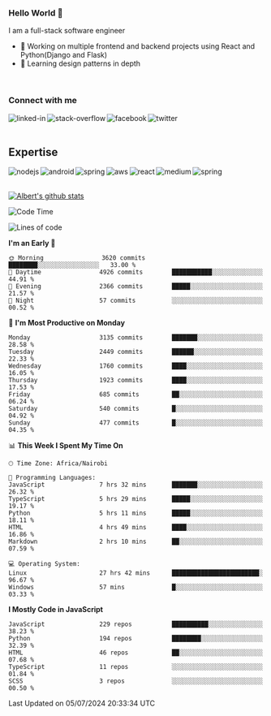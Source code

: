 

### Hello World 👋
I am a full-stack software engineer
- 🔭 Working on multiple frontend and backend projects using React and Python(Django and Flask)
- 🌱 Learning design patterns in depth

<br>

### Connect with me

[<img align="left" alt="linked-in" src="https://img.shields.io/badge/linkedin-%230077B5.svg?&style=for-the-badge&logo=linkedin&logoColor=white" />](https://www.linkedin.com/in/albert-byrone/)

<!-- [<img align="left" alt="medium" src="https://img.shields.io/badge/medium-%2312100E.svg?&style=for-the-badge&logo=medium&logoColor=white" />](https://56faisal.medium.com/) -->

[<img align="left" alt="stack-overflow" src="https://img.shields.io/badge/stack%20overflow-FE7A16?logo=stack-overflow&logoColor=white&style=for-the-badge" />](https://stackoverflow.com/users/11916317/albert-byrone)

[<img align="left" alt="facebook" src="https://img.shields.io/badge/facebook-%231877F2.svg?&style=for-the-badge&logo=facebook&logoColor=white" />](https://web.facebook.com/albert.byrone.1/)

[<img align="left" alt="twitter" src="https://img.shields.io/badge/twitter-%231DA1F2.svg?&style=for-the-badge&logo=twitter&logoColor=white" />](https://twitter.com/byrone_albert)

<br>

<br>

## Expertise
<img align="left" alt="nodejs" src="https://img.shields.io/badge/python%20-%2343853D.svg?&style=for-the-badge&logo=node.js&logoColor=white" />
<img align="left" alt="android" src="https://img.shields.io/badge/Flask-3DDC84?logo=android&logoColor=white&style=for-the-badge" />
<img align="left" alt="spring" src="https://img.shields.io/badge/drf%20-%236DB33F.svg?&style=for-the-badge&logo=spring&logoColor=white" />
<img align="left" alt="aws" src="https://img.shields.io/badge/django%20AWS-%23232F3E?logo=amazon-aws&logoColor=white&style=for-the-badge" />
<img align="left" alt="react" src="https://img.shields.io/badge/react%20-%2320232a.svg?&style=for-the-badge&logo=react&logoColor=%2361DAFB" />
<img align="left" alt="medium" src="https://img.shields.io/badge/Angular-%23316192.svg?&style=for-the-badge&logo=postgresql&logoColor=white" />
<img align="left" alt="spring" src="https://img.shields.io/badge/Javascript%20-%236DB33F.svg?&style=for-the-badge&logo=spring&logoColor=white" />
<br>
<br>


[![Albert's github stats](https://github-readme-stats.vercel.app/api?username=Albert-Byrone&count_private=true&show_icons=true&theme=radical&hide_rank=false)](https://github.com/anuraghazra/github-readme-stats)

<!-- [![Top Langs](https://github-readme-stats.vercel.app/api/top-langs/?username=Albert-Byrone&layout=compact)](https://github.com/anuraghazra/github-readme-stats) -->

<!--
**Albert-Byrone/Albert-Byrone** is a ✨ _special_ ✨ repository because its `README.md` (this file) appears on your GitHub profile.

Here are some ideas to get you started:

- 🔭 I’m currently working on ...
- 🌱 I’m currently learning ...
- 👯 I’m looking to collaborate on ...
- 🤔 I’m looking for help with ...
- 💬 Ask me about ...
- 📫 How to reach me: ...
- 😄 Pronouns: ...
- ⚡ Fun fact: ...
-->


<!--START_SECTION:waka-->
![Code Time](http://img.shields.io/badge/Code%20Time-1%2C241%20hrs%2027%20mins-blue)

![Lines of code](https://img.shields.io/badge/From%20Hello%20World%20I%27ve%20Written-65.5%20million%20lines%20of%20code-blue)

**I'm an Early 🐤** 

```text
🌞 Morning                3620 commits        ████████░░░░░░░░░░░░░░░░░   33.00 % 
🌆 Daytime                4926 commits        ███████████░░░░░░░░░░░░░░   44.91 % 
🌃 Evening                2366 commits        █████░░░░░░░░░░░░░░░░░░░░   21.57 % 
🌙 Night                  57 commits          ░░░░░░░░░░░░░░░░░░░░░░░░░   00.52 % 
```
📅 **I'm Most Productive on Monday** 

```text
Monday                   3135 commits        ███████░░░░░░░░░░░░░░░░░░   28.58 % 
Tuesday                  2449 commits        ██████░░░░░░░░░░░░░░░░░░░   22.33 % 
Wednesday                1760 commits        ████░░░░░░░░░░░░░░░░░░░░░   16.05 % 
Thursday                 1923 commits        ████░░░░░░░░░░░░░░░░░░░░░   17.53 % 
Friday                   685 commits         ██░░░░░░░░░░░░░░░░░░░░░░░   06.24 % 
Saturday                 540 commits         █░░░░░░░░░░░░░░░░░░░░░░░░   04.92 % 
Sunday                   477 commits         █░░░░░░░░░░░░░░░░░░░░░░░░   04.35 % 
```


📊 **This Week I Spent My Time On** 

```text
🕑︎ Time Zone: Africa/Nairobi

💬 Programming Languages: 
JavaScript               7 hrs 32 mins       ███████░░░░░░░░░░░░░░░░░░   26.32 % 
TypeScript               5 hrs 29 mins       █████░░░░░░░░░░░░░░░░░░░░   19.17 % 
Python                   5 hrs 11 mins       █████░░░░░░░░░░░░░░░░░░░░   18.11 % 
HTML                     4 hrs 49 mins       ████░░░░░░░░░░░░░░░░░░░░░   16.86 % 
Markdown                 2 hrs 10 mins       ██░░░░░░░░░░░░░░░░░░░░░░░   07.59 % 

💻 Operating System: 
Linux                    27 hrs 42 mins      ████████████████████████░   96.67 % 
Windows                  57 mins             █░░░░░░░░░░░░░░░░░░░░░░░░   03.33 % 
```

**I Mostly Code in JavaScript** 

```text
JavaScript               229 repos           ██████████░░░░░░░░░░░░░░░   38.23 % 
Python                   194 repos           ████████░░░░░░░░░░░░░░░░░   32.39 % 
HTML                     46 repos            ██░░░░░░░░░░░░░░░░░░░░░░░   07.68 % 
TypeScript               11 repos            ░░░░░░░░░░░░░░░░░░░░░░░░░   01.84 % 
SCSS                     3 repos             ░░░░░░░░░░░░░░░░░░░░░░░░░   00.50 % 
```




 Last Updated on 05/07/2024 20:33:34 UTC
<!--END_SECTION:waka-->
